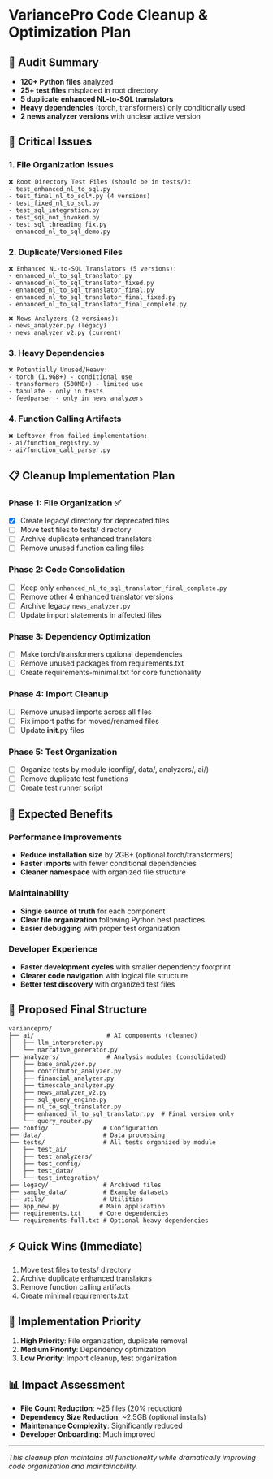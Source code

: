 # VariancePro Code Cleanup & Optimization Plan

## 🎯 **Audit Summary**
- **120+ Python files** analyzed
- **25+ test files** misplaced in root directory
- **5 duplicate enhanced NL-to-SQL translators**
- **Heavy dependencies** (torch, transformers) only conditionally used
- **2 news analyzer versions** with unclear active version

## 🚨 **Critical Issues**

### 1. **File Organization Issues**
```
❌ Root Directory Test Files (should be in tests/):
- test_enhanced_nl_to_sql.py
- test_final_nl_to_sql*.py (4 versions)
- test_fixed_nl_to_sql.py  
- test_sql_integration.py
- test_sql_not_invoked.py
- test_sql_threading_fix.py
- enhanced_nl_to_sql_demo.py
```

### 2. **Duplicate/Versioned Files**
```
❌ Enhanced NL-to-SQL Translators (5 versions):
- enhanced_nl_to_sql_translator.py
- enhanced_nl_to_sql_translator_fixed.py
- enhanced_nl_to_sql_translator_final.py  
- enhanced_nl_to_sql_translator_final_fixed.py
- enhanced_nl_to_sql_translator_final_complete.py

❌ News Analyzers (2 versions):
- news_analyzer.py (legacy)
- news_analyzer_v2.py (current)
```

### 3. **Heavy Dependencies**
```
❌ Potentially Unused/Heavy:
- torch (1.9GB+) - conditional use
- transformers (500MB+) - limited use
- tabulate - only in tests
- feedparser - only in news analyzers
```

### 4. **Function Calling Artifacts**
```
❌ Leftover from failed implementation:
- ai/function_registry.py
- ai/function_call_parser.py
```

## 📋 **Cleanup Implementation Plan**

### **Phase 1: File Organization** ✅
- [x] Create legacy/ directory for deprecated files
- [ ] Move test files to tests/ directory
- [ ] Archive duplicate enhanced translators
- [ ] Remove unused function calling files

### **Phase 2: Code Consolidation**
- [ ] Keep only `enhanced_nl_to_sql_translator_final_complete.py`
- [ ] Remove other 4 enhanced translator versions
- [ ] Archive legacy `news_analyzer.py`
- [ ] Update import statements in affected files

### **Phase 3: Dependency Optimization**
- [ ] Make torch/transformers optional dependencies
- [ ] Remove unused packages from requirements.txt
- [ ] Create requirements-minimal.txt for core functionality

### **Phase 4: Import Cleanup**
- [ ] Remove unused imports across all files
- [ ] Fix import paths for moved/renamed files
- [ ] Update __init__.py files

### **Phase 5: Test Organization**
- [ ] Organize tests by module (config/, data/, analyzers/, ai/)
- [ ] Remove duplicate test functions
- [ ] Create test runner script

## 🎯 **Expected Benefits**

### **Performance Improvements**
- **Reduce installation size** by 2GB+ (optional torch/transformers)
- **Faster imports** with fewer conditional dependencies
- **Cleaner namespace** with organized file structure

### **Maintainability**
- **Single source of truth** for each component
- **Clear file organization** following Python best practices
- **Easier debugging** with proper test organization

### **Developer Experience**
- **Faster development cycles** with smaller dependency footprint
- **Clearer code navigation** with logical file structure
- **Better test discovery** with organized test files

## 📁 **Proposed Final Structure**
```
variancepro/
├── ai/                    # AI components (cleaned)
│   ├── llm_interpreter.py
│   └── narrative_generator.py
├── analyzers/             # Analysis modules (consolidated)
│   ├── base_analyzer.py
│   ├── contributor_analyzer.py
│   ├── financial_analyzer.py
│   ├── timescale_analyzer.py
│   ├── news_analyzer_v2.py
│   ├── sql_query_engine.py
│   ├── nl_to_sql_translator.py
│   ├── enhanced_nl_to_sql_translator.py  # Final version only
│   └── query_router.py
├── config/               # Configuration
├── data/                 # Data processing
├── tests/                # All tests organized by module
│   ├── test_ai/
│   ├── test_analyzers/
│   ├── test_config/
│   ├── test_data/
│   └── test_integration/
├── legacy/               # Archived files
├── sample_data/          # Example datasets
├── utils/                # Utilities
├── app_new.py           # Main application
├── requirements.txt     # Core dependencies
└── requirements-full.txt # Optional heavy dependencies
```

## ⚡ **Quick Wins (Immediate)**
1. Move test files to tests/ directory
2. Archive duplicate enhanced translators  
3. Remove function calling artifacts
4. Create minimal requirements.txt

## 🔧 **Implementation Priority**
1. **High Priority**: File organization, duplicate removal
2. **Medium Priority**: Dependency optimization  
3. **Low Priority**: Import cleanup, test organization

## 📊 **Impact Assessment**
- **File Count Reduction**: ~25 files (20% reduction)
- **Dependency Size Reduction**: ~2.5GB (optional installs)
- **Maintenance Complexity**: Significantly reduced
- **Developer Onboarding**: Much improved

---
*This cleanup plan maintains all functionality while dramatically improving code organization and maintainability.*

